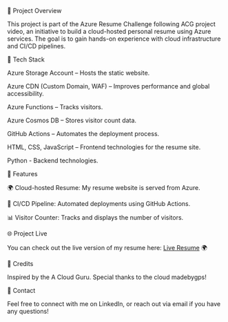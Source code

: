 🚀 Project Overview

This project is part of the Azure Resume Challenge following ACG project video, an initiative to build a cloud-hosted personal resume using Azure services. The goal is to gain hands-on experience with cloud infrastructure and CI/CD pipelines.

🔧 Tech Stack

Azure Storage Account – Hosts the static website.

Azure CDN (Custom Domain, WAF) – Improves performance and global accessibility.

Azure Functions – Tracks visitors.

Azure Cosmos DB – Stores visitor count data.

GitHub Actions – Automates the deployment process.

HTML, CSS, JavaScript – Frontend technologies for the resume site.

Python - Backend technologies.


🎯 Features

🌍 Cloud-hosted Resume: My resume website is served from Azure.

🚀 CI/CD Pipeline: Automated deployments using GitHub Actions.

📊 Visitor Counter: Tracks and displays the number of visitors.


🌐 Project Live

You can check out the live version of my resume here: [Live Resume](https://nkobalia.site/) 🌍

📜 Credits

Inspired by the A Cloud Guru. Special thanks to the cloud madebygps!

📩 Contact

Feel free to connect with me on LinkedIn, or reach out via email if you have any questions!
